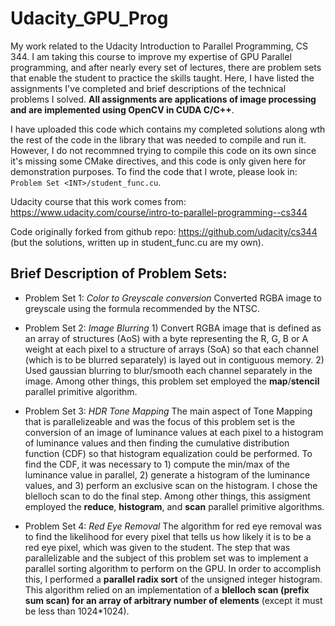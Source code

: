 # Udacity_GPU_Prog
My work related to the Udacity Introduction to
Parallel Programming, CS 344. I am taking this course to improve my expertise of GPU
Parallel programming, and after nearly every set of lectures, there
are problem sets that enable the student to practice the skills
taught. Here, I have listed the assignments I've completed and brief
descriptions of the technical problems I solved. **All assignments are
applications of image processing and are implemented using OpenCV in
CUDA C/C++**.

I have uploaded this code which contains my completed solutions along
wth the rest of the code in the library that was needed to compile and
run it. However, I do not recommned trying to compile this code on its
own since it's missing some CMake directives, and this code is only
given here for demonstration purposes. To find the code that I wrote,
please look in: `Problem Set <INT>/student_func.cu`.

Udacity course that this work comes from: https://www.udacity.com/course/intro-to-parallel-programming--cs344

Code originally forked from github repo: https://github.com/udacity/cs344 (but the solutions, written up in student_func.cu are my own).

## Brief Description of Problem Sets:
* Problem Set 1: *Color to Greyscale conversion* Converted RGBA image to greyscale using the formula recommended by the NTSC.

* Problem Set 2: *Image Blurring* 1) Convert RGBA image that is defined as an array of structures (AoS) with a byte representing the R, G, B or A weight at each pixel to a structure of arrays (SoA) so that each channel (which is to be blurred separately) is layed out in contiguous memory. 2) Used gaussian blurring to blur/smooth each channel separately in the image. Among other things, this problem set employed the **map**/**stencil** parallel primitive algorithm.

* Problem Set 3: *HDR Tone Mapping* The main aspect of Tone Mapping that is parallelizeable and was the focus of this problem set is the conversion of an image of luminance values at each pixel to a histogram of luminance values and then finding the cumulative distribution function (CDF) so that histogram equalization could be performed. To find the CDF, it was necessary to 1) compute the min/max of the luminance value in parallel, 2) generate a histogram of the luminance values, and 3) perform an exclusive scan on the histogram. I chose the blelloch scan to do the final step. Among other things, this assigment employed the **reduce**, **histogram**, and **scan** parallel primitive algorithms.

* Problem Set 4: *Red Eye Removal* The algorithm for red eye removal was to find the likelihood for every pixel that tells us how likely it is to be a red eye pixel, which was given to the student. The step that was parallelizable and the subject of this problem set was to implement a parallel sorting algorithm to perform on the GPU. In order to accomplish this, I performed a **parallel radix sort** of the unsigned integer histogram. This algorithm relied on an implementation of a **blelloch scan (prefix sum scan) for an array of arbitrary number of elements** (except it must be less than 1024*1024).
